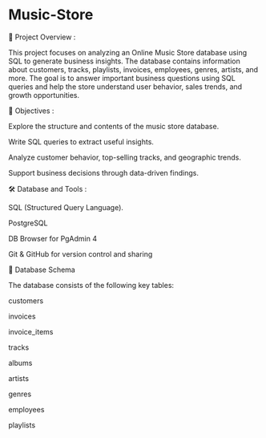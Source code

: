 # Music-Store
📌 Project Overview :

This project focuses on analyzing an Online Music Store database using SQL to generate business insights. The database contains information about customers, tracks, playlists, invoices, employees, genres, artists, and more. The goal is to answer important business questions using SQL queries and help the store understand user behavior, sales trends, and growth opportunities.

🧠 Objectives :

Explore the structure and contents of the music store database.

Write SQL queries to extract useful insights.

Analyze customer behavior, top-selling tracks, and geographic trends.

Support business decisions through data-driven findings.

🛠️ Database and Tools :

SQL (Structured Query Language).

PostgreSQL

DB Browser for  PgAdmin 4

Git & GitHub for version control and sharing

📂 Database Schema

The database consists of the following key tables:

customers

invoices

invoice_items

tracks

albums

artists

genres

employees

playlists



